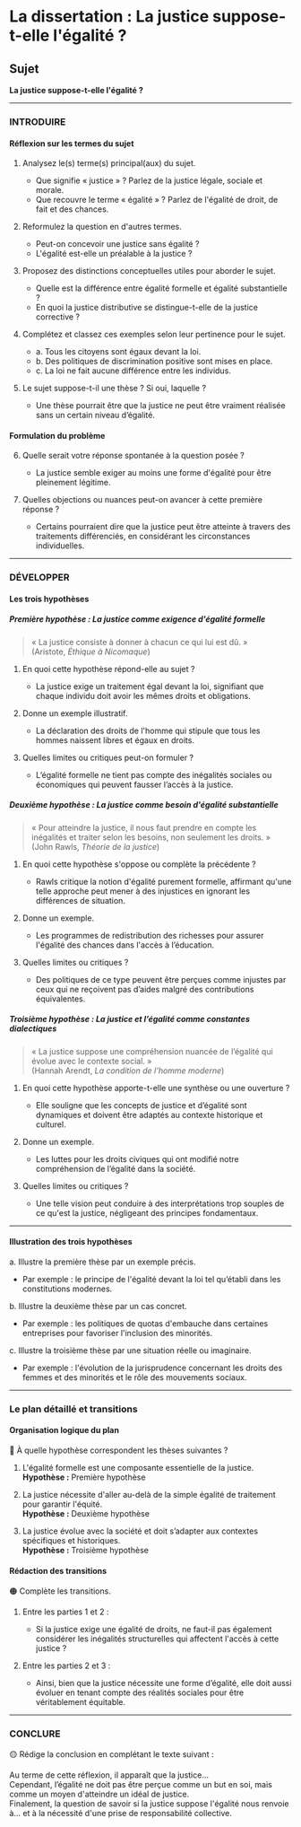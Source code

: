# La dissertation : La justice suppose-t-elle l'égalité ?

## Sujet
**La justice suppose-t-elle l'égalité ?**

---

### INTRODUIRE

#### Réflexion sur les termes du sujet

1. Analysez le(s) terme(s) principal(aux) du sujet. 
   - Que signifie « justice » ? Parlez de la justice légale, sociale et morale.
   - Que recouvre le terme « égalité » ? Parlez de l'égalité de droit, de fait et des chances.
   
2. Reformulez la question en d'autres termes.
   - Peut-on concevoir une justice sans égalité ? 
   - L'égalité est-elle un préalable à la justice ?

3. Proposez des distinctions conceptuelles utiles pour aborder le sujet.
   - Quelle est la différence entre égalité formelle et égalité substantielle ?
   - En quoi la justice distributive se distingue-t-elle de la justice corrective ?

4. Complétez et classez ces exemples selon leur pertinence pour le sujet.
   - a. Tous les citoyens sont égaux devant la loi.
   - b. Des politiques de discrimination positive sont mises en place.
   - c. La loi ne fait aucune différence entre les individus.

5. Le sujet suppose-t-il une thèse ? Si oui, laquelle ?
   - Une thèse pourrait être que la justice ne peut être vraiment réalisée sans un certain niveau d’égalité.

#### Formulation du problème

6. Quelle serait votre réponse spontanée à la question posée ?
   - La justice semble exiger au moins une forme d'égalité pour être pleinement légitime.

7. Quelles objections ou nuances peut-on avancer à cette première réponse ?
   - Certains pourraient dire que la justice peut être atteinte à travers des traitements différenciés, en considérant les circonstances individuelles.

---

### DÉVELOPPER

#### Les trois hypothèses

##### Première hypothèse : La justice comme exigence d'égalité formelle

> « La justice consiste à donner à chacun ce qui lui est dû. »  
> (Aristote, *Éthique à Nicomaque*)

1. En quoi cette hypothèse répond-elle au sujet ?
   - La justice exige un traitement égal devant la loi, signifiant que chaque individu doit avoir les mêmes droits et obligations.

2. Donne un exemple illustratif.
   - La déclaration des droits de l'homme qui stipule que tous les hommes naissent libres et égaux en droits.

3. Quelles limites ou critiques peut-on formuler ?
   - L’égalité formelle ne tient pas compte des inégalités sociales ou économiques qui peuvent fausser l’accès à la justice.

##### Deuxième hypothèse : La justice comme besoin d'égalité substantielle

> « Pour atteindre la justice, il nous faut prendre en compte les inégalités et traiter selon les besoins, non seulement les droits. »  
> (John Rawls, *Théorie de la justice*)

1. En quoi cette hypothèse s'oppose ou complète la précédente ?
   - Rawls critique la notion d'égalité purement formelle, affirmant qu'une telle approche peut mener à des injustices en ignorant les différences de situation.

2. Donne un exemple.
   - Les programmes de redistribution des richesses pour assurer l'égalité des chances dans l'accès à l’éducation.

3. Quelles limites ou critiques ?
   - Des politiques de ce type peuvent être perçues comme injustes par ceux qui ne reçoivent pas d’aides malgré des contributions équivalentes.

##### Troisième hypothèse : La justice et l’égalité comme constantes dialectiques

> « La justice suppose une compréhension nuancée de l’égalité qui évolue avec le contexte social. »  
> (Hannah Arendt, *La condition de l'homme moderne*)

1. En quoi cette hypothèse apporte-t-elle une synthèse ou une ouverture ?
   - Elle souligne que les concepts de justice et d’égalité sont dynamiques et doivent être adaptés au contexte historique et culturel.

2. Donne un exemple.
   - Les luttes pour les droits civiques qui ont modifié notre compréhension de l’égalité dans la société.

3. Quelles limites ou critiques ?
   - Une telle vision peut conduire à des interprétations trop souples de ce qu'est la justice, négligeant des principes fondamentaux.

---

#### Illustration des trois hypothèses

a. Illustre la première thèse par un exemple précis.
   - Par exemple : le principe de l'égalité devant la loi tel qu’établi dans les constitutions modernes.

b. Illustre la deuxième thèse par un cas concret.
   - Par exemple : les politiques de quotas d'embauche dans certaines entreprises pour favoriser l'inclusion des minorités.

c. Illustre la troisième thèse par une situation réelle ou imaginaire.
   - Par exemple : l'évolution de la jurisprudence concernant les droits des femmes et des minorités et le rôle des mouvements sociaux.

---

### Le plan détaillé et transitions

#### Organisation logique du plan

🔴 À quelle hypothèse correspondent les thèses suivantes ?

1. L'égalité formelle est une composante essentielle de la justice.  
   **Hypothèse :** Première hypothèse

2. La justice nécessite d'aller au-delà de la simple égalité de traitement pour garantir l'équité.  
   **Hypothèse :** Deuxième hypothèse

3. La justice évolue avec la société et doit s’adapter aux contextes spécifiques et historiques.  
   **Hypothèse :** Troisième hypothèse

#### Rédaction des transitions

🟠 Complète les transitions.

1. Entre les parties 1 et 2 :  
   - Si la justice exige une égalité de droits, ne faut-il pas également considérer les inégalités structurelles qui affectent l'accès à cette justice ?

2. Entre les parties 2 et 3 :  
   - Ainsi, bien que la justice nécessite une forme d’égalité, elle doit aussi évoluer en tenant compte des réalités sociales pour être véritablement équitable.

---

### CONCLURE

🟡 Rédige la conclusion en complétant le texte suivant :

Au terme de cette réflexion, il apparaît que la justice…  
Cependant, l’égalité ne doit pas être perçue comme un but en soi, mais comme un moyen d'atteindre un idéal de justice.  
Finalement, la question de savoir si la justice suppose l'égalité nous renvoie à… et à la nécessité d'une prise de responsabilité collective.
